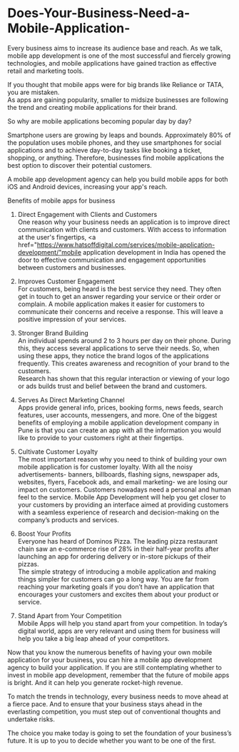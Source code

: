# Does-Your-Business-Need-a-Mobile-Application-
Every business aims to increase its audience base and reach. As we talk, mobile app development is one of the most successful and fiercely growing technologies, and mobile applications have gained traction as effective retail and marketing tools. <br>

If you thought that mobile apps were for big brands like Reliance or TATA, you are mistaken. <br>
As apps are gaining popularity, smaller to midsize businesses are following the trend and creating mobile applications for their brand.<br>

So why are mobile applications becoming popular day by day? <br>

Smartphone users are growing by leaps and bounds. Approximately 80% of the population uses mobile phones, and they use smartphones for social applications and to achieve day-to-day tasks like booking a ticket, shopping, or anything. Therefore, businesses find mobile applications the best option to discover their potential customers.<br>

A mobile app development agency can help you build mobile apps for both iOS and Android devices, increasing your app's reach. <br>

Benefits of mobile apps for business <br>

1. Direct Engagement with Clients and Customers <br>
One reason why your business needs an application is to improve direct communication with clients and customers. With access to information at the user's fingertips, <a href="https://www.hatsoffdigital.com/services/mobile-application-development/"mobile application development in India</a> has opened the door to effective communication and engagement opportunities between customers and businesses. <br>

2. Improves Customer Engagement <br>
For customers, being heard is the best service they need. They often get in touch to get an answer regarding your service or their order or complain. A mobile application makes it easier for customers to communicate their concerns and receive a response. This will leave a positive impression of your services. <br>

3. Stronger Brand Building <br>
An individual spends around 2 to 3 hours per day on their phone. During this, they access several applications to serve their needs. So, when using these apps, they notice the brand logos of the applications frequently. This creates awareness and recognition of your brand to the customers. <br>
Research has shown that this regular interaction or viewing of your logo or ads builds trust and belief between the brand and customers. <br>

4. Serves As Direct Marketing Channel <br>
Apps provide general info, prices, booking forms, news feeds, search features, user accounts, messengers, and more. One of the biggest benefits of employing a mobile application development company in Pune is that you can create an app with all the information you would like to provide to your customers right at their fingertips. <br>

5. Cultivate Customer Loyalty <br>
The most important reason why you need to think of building your own mobile application is for customer loyalty.  With all the noisy advertisements- banners, billboards, flashing signs, newspaper ads, websites, flyers, Facebook ads, and email marketing- we are losing our impact on customers. Customers nowadays need a personal and human feel to the service. Mobile App Development will help you get closer to your customers by providing an interface aimed at providing customers with a seamless experience of research and decision-making on the company’s products and services.  <br>

6. Boost Your Profits <br>
Everyone has heard of Dominos Pizza. The leading pizza restaurant chain saw an e-commerce rise of 28% in their half-year profits after launching an app for ordering delivery or in-store pickups of their pizzas.<br> 
The simple strategy of introducing a mobile application and making things simpler for customers can go a long way. You are far from reaching your marketing goals if you don’t have an application that encourages your customers and excites them about your product or service. <br>

7. Stand Apart from Your Competition <br>
Mobile Apps will help you stand apart from your competition. In today’s digital world, apps are very relevant and using them for business will help you take a big leap ahead of your competitors. <br>

Now that you know the numerous benefits of having your own mobile application for your business, you can hire a mobile app development agency to build your application. If you are still contemplating whether to invest in mobile app development, remember that the future of mobile apps is bright. And it can help you generate rocket-high revenue. <br>

To match the trends in technology, every business needs to move ahead at a fierce pace. And to ensure that your business stays ahead in the everlasting competition, you must step out of conventional thoughts and undertake risks. <br>

The choice you make today is going to set the foundation of your business’s future. It is up to you to decide whether you want to be one of the first. <br>
